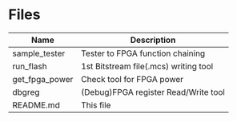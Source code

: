 # Files
|Name          |Description                          |
|-             |-                                    |
|sample_tester |Tester to FPGA function chaining |
|run_flash     |1st Bitstream file(.mcs) writing tool|
|get_fpga_power|Check tool for FPGA power            |
|dbgreg        |(Debug)FPGA register Read/Write tool |
|README.md     |This file                            |
